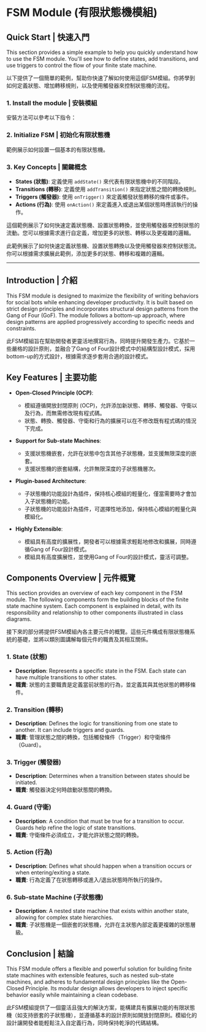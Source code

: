 # FSM Module (有限狀態機模組)

## Quick Start | 快速入門

This section provides a simple example to help you quickly understand how to use the FSM module. You'll see how to define states, add transitions, and use triggers to control the flow of your finite state machine.

以下提供了一個簡單的範例，幫助你快速了解如何使用這個FSM模組。你將學到如何定義狀態、增加轉移規則，以及使用觸發器來控制狀態機的流程。

### 1. Install the module | 安裝模組

安裝方法可以參考以下指令：

### 2. Initialize FSM | 初始化有限狀態機

範例展示如何設置一個基本的有限狀態機。

### 3. Key Concepts | 關鍵概念

- **States (狀態)**: 定義使用 `addState()` 來代表有限狀態機中的不同階段。
- **Transitions (轉移)**: 定義使用 `addTransition()` 來指定狀態之間的轉換規則。
- **Triggers (觸發器)**: 使用 `onTrigger()` 來定義觸發狀態轉移的條件或事件。
- **Actions (行為)**: 使用 `onAction()` 來定義進入或退出某個狀態時應該執行的操作。

這個範例展示了如何快速定義狀態機、設置狀態轉換，並使用觸發器來控制狀態的流動。您可以根據需求進行自定義，增加更多的狀態、轉移以及更複雜的邏輯。

此範例展示了如何快速定義狀態機、設置狀態轉換以及使用觸發器來控制狀態流。你可以根據需求擴展此範例，添加更多的狀態、轉移和複雜的邏輯。

---

## Introduction | 介紹

This FSM module is designed to maximize the flexibility of writing behaviors for social bots while enhancing developer productivity. It is built based on strict design principles and incorporates structural design patterns from the Gang of Four (GoF). The module follows a bottom-up approach, where design patterns are applied progressively according to specific needs and constraints.

此FSM模組旨在幫助開發者更靈活地撰寫行為，同時提升開發生產力。它基於一些嚴格的設計原則，並融合了Gang of Four設計模式中的結構型設計模式，採用bottom-up的方式設計，根據需求逐步套用合適的設計模式。

## Key Features | 主要功能

- **Open-Closed Principle (OCP)**: 
   - 模組遵循開放封閉原則 (OCP)，允許添加新狀態、轉移、觸發器、守衛以及行為，而無需修改現有程式碼。
   - 狀態、轉換、觸發器、守衛和行為的擴展可以在不修改既有程式碼的情況下完成。
  
- **Support for Sub-state Machines**: 
   - 支援狀態機嵌套，允許在狀態中包含其他子狀態機，並支援無限深度的嵌套。
   - 支援狀態機的嵌套結構，允許無限深度的子狀態機層次。
   
- **Plugin-based Architecture**:
   - 子狀態機的功能設計為插件，保持核心模組的輕量化，僅當需要時才會加入子狀態機的功能。
   - 子狀態機的功能設計為插件，可選擇性地添加，保持核心模組的輕量化與模組化。

- **Highly Extensible**: 
   - 模組具有高度的擴展性，開發者可以根據需求輕鬆地修改和擴展，同時遵循Gang of Four設計模式。
   - 模組具有高度擴展性，並使用Gang of Four的設計模式，靈活可調整。

## Components Overview | 元件概覽

This section provides an overview of each key component in the FSM module. The following components form the building blocks of the finite state machine system. Each component is explained in detail, with its responsibility and relationship to other components illustrated in class diagrams.

接下來的部分將提供FSM模組內各主要元件的概覽。這些元件構成有限狀態機系統的基礎，並將以類別圖講解每個元件的職責及其相互關係。

### 1. **State (狀態)**

   - **Description**: Represents a specific state in the FSM. Each state can have multiple transitions to other states.
   - **職責**: 狀態的主要職責是定義當前狀態的行為，並定義其與其他狀態的轉移條件。
   
### 2. **Transition (轉移)**

   - **Description**: Defines the logic for transitioning from one state to another. It can include triggers and guards.
   - **職責**: 管理狀態之間的轉換，包括觸發條件（Trigger）和守衛條件（Guard）。
   
### 3. **Trigger (觸發器)**

   - **Description**: Determines when a transition between states should be initiated.
   - **職責**: 觸發器決定何時啟動狀態間的轉換。
   
### 4. **Guard (守衛)**

   - **Description**: A condition that must be true for a transition to occur. Guards help refine the logic of state transitions.
   - **職責**: 守衛條件必須成立，才能允許狀態之間的轉換。
   
### 5. **Action (行為)**

   - **Description**: Defines what should happen when a transition occurs or when entering/exiting a state.
   - **職責**: 行為定義了在狀態轉移或進入/退出狀態時所執行的操作。
   
### 6. **Sub-state Machine (子狀態機)**

   - **Description**: A nested state machine that exists within another state, allowing for complex state hierarchies.
   - **職責**: 子狀態機是一個嵌套的狀態機，允許在主狀態內部定義更複雜的狀態層級。

## Conclusion | 結論

This FSM module offers a flexible and powerful solution for building finite state machines with extensible features, such as nested sub-state machines, and adheres to fundamental design principles like the Open-Closed Principle. Its modular design allows developers to inject specific behavior easily while maintaining a clean codebase.

此FSM模組提供了一個靈活且強大的解決方案，能構建具有擴展功能的有限狀態機（如支持嵌套的子狀態機），並遵循基本的設計原則如開放封閉原則。模組化的設計讓開發者能輕鬆注入自定義行為，同時保持乾淨的代碼結構。
